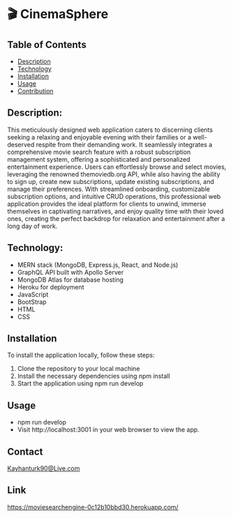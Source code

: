 # 🎬 CinemaSphere

## Table of Contents

- [Description](#description)
- [Technology](#Technology)
- [Installation](#installation)
- [Usage](#usage)
- [Contribution](#contribution)

## Description:

This meticulously designed web application caters to discerning clients seeking a relaxing and enjoyable evening with their families or a well-deserved respite from their demanding work. It seamlessly integrates a comprehensive movie search feature with a robust subscription management system, offering a sophisticated and personalized entertainment experience. Users can effortlessly browse and select movies, leveraging the renowned themoviedb.org API, while also having the ability to sign up, create new subscriptions, update existing subscriptions, and manage their preferences. With streamlined onboarding, customizable subscription options, and intuitive CRUD operations, this professional web application provides the ideal platform for clients to unwind, immerse themselves in captivating narratives, and enjoy quality time with their loved ones, creating the perfect backdrop for relaxation and entertainment after a long day of work.

## Technology:

- MERN stack (MongoDB, Express.js, React, and Node.js)
- GraphQL API built with Apollo Server
- MongoDB Atlas for database hosting
- Heroku for deployment
- JavaScript
- BootStrap
- HTML
- CSS

## Installation

To install the application locally, follow these steps:

1. Clone the repository to your local machine
2. Install the necessary dependencies using npm install
3. Start the application using npm run develop

## Usage

- npm run develop
- Visit http://localhost:3001 in your web browser to view the app.

## Contact

Kayhanturk90@Live.com

## Link

https://moviesearchengine-0c12b10bbd30.herokuapp.com/
